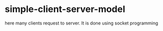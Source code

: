 # simple-client-server-model


here many clients request to server. It is done using socket programming
